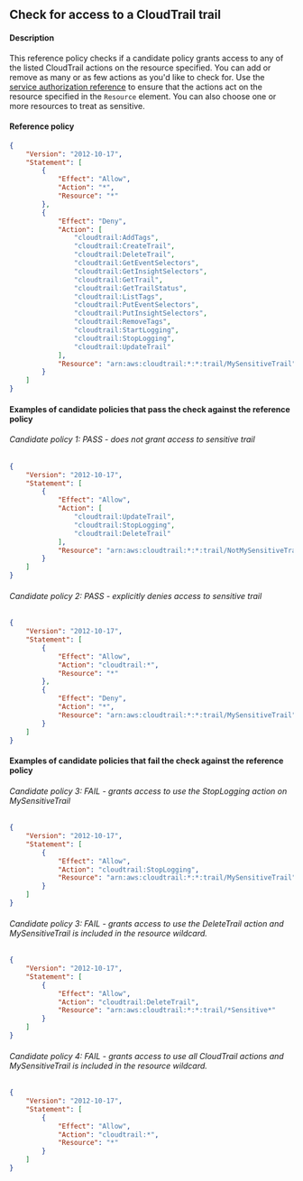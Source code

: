 ## Check for access to a CloudTrail trail

#### Description

This reference policy checks if a candidate policy grants access to any of the listed CloudTrail actions on the resource specified. You can add or remove as many or as few actions as you'd like to check for. Use the [service authorization reference](https://docs.aws.amazon.com/service-authorization/latest/reference/reference_policies_actions-resources-contextkeys.html) to ensure that the actions act on the resource specified in the ```Resource``` element.  You can also choose one or more resources to treat as sensitive.


#### Reference policy
```json
{
    "Version": "2012-10-17",
    "Statement": [
        {
            "Effect": "Allow",
            "Action": "*",
            "Resource": "*"
        },
        {
            "Effect": "Deny",
            "Action": [
                "cloudtrail:AddTags",
                "cloudtrail:CreateTrail",
                "cloudtrail:DeleteTrail",
                "cloudtrail:GetEventSelectors",
                "cloudtrail:GetInsightSelectors",
                "cloudtrail:GetTrail",
                "cloudtrail:GetTrailStatus",
                "cloudtrail:ListTags",
                "cloudtrail:PutEventSelectors",
                "cloudtrail:PutInsightSelectors",
                "cloudtrail:RemoveTags",
                "cloudtrail:StartLogging",
                "cloudtrail:StopLogging",
                "cloudtrail:UpdateTrail"
            ],
            "Resource": "arn:aws:cloudtrail:*:*:trail/MySensitiveTrail"
        }
    ]
}
```

#### Examples of candidate policies that pass the check against the reference policy

###### Candidate policy 1: PASS - does not grant access to sensitive trail
```json
{
    "Version": "2012-10-17",
    "Statement": [
        {
            "Effect": "Allow",
            "Action": [
                "cloudtrail:UpdateTrail",
                "cloudtrail:StopLogging",
                "cloudtrail:DeleteTrail"
            ],
            "Resource": "arn:aws:cloudtrail:*:*:trail/NotMySensitiveTrail"
        }
    ]
}
```

###### Candidate policy 2: PASS - explicitly denies access to sensitive trail
```json
{
    "Version": "2012-10-17",
    "Statement": [
        {
            "Effect": "Allow",
            "Action": "cloudtrail:*",
            "Resource": "*"
        }, 
        {
            "Effect": "Deny",
            "Action": "*",
            "Resource": "arn:aws:cloudtrail:*:*:trail/MySensitiveTrail"
        }
    ]
}
```

#### Examples of candidate policies that fail the check against the reference policy

###### Candidate policy 3: FAIL - grants access to use the StopLogging action on MySensitiveTrail
```json
{
    "Version": "2012-10-17",
    "Statement": [
        {
            "Effect": "Allow",
            "Action": "cloudtrail:StopLogging",
            "Resource": "arn:aws:cloudtrail:*:*:trail/MySensitiveTrail"
        }
    ]
}
```

###### Candidate policy 3: FAIL - grants access to use the DeleteTrail action and MySensitiveTrail is included in the resource wildcard.
```json
{
    "Version": "2012-10-17",
    "Statement": [
        {
            "Effect": "Allow",
            "Action": "cloudtrail:DeleteTrail",
            "Resource": "arn:aws:cloudtrail:*:*:trail/*Sensitive*"
        }
    ]
}
```

###### Candidate policy 4: FAIL - grants access to use all CloudTrail actions and MySensitiveTrail is included in the resource wildcard.
```json
{
    "Version": "2012-10-17",
    "Statement": [
        {
            "Effect": "Allow",
            "Action": "cloudtrail:*",
            "Resource": "*"
        }
    ]
}
```
